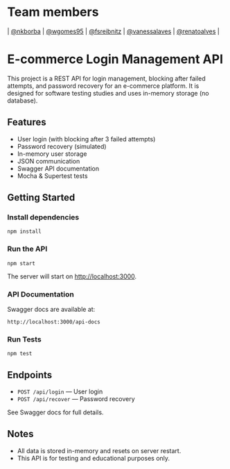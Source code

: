 # Team members
| [@nkborba](https://github.com/nkborba) |
[@wgomes95](https://github.com/wgomes95) |
[@fsreibnitz](https://github.com/fsreibnitz) |
[@vanessalaves](https://www.linkedin.com/in/vandev) |
[@renatoalves](https://www.linkedin.com/in/renato-oliveira-alves44/) |

# E-commerce Login Management API

This project is a REST API for login management, blocking after failed attempts, and password recovery for an e-commerce platform. It is designed for software testing studies and uses in-memory storage (no database).

## Features
- User login (with blocking after 3 failed attempts)
- Password recovery (simulated)
- In-memory user storage
- JSON communication
- Swagger API documentation
- Mocha & Supertest tests

## Getting Started

### Install dependencies
```
npm install
```

### Run the API
```
npm start
```
The server will start on [http://localhost:3000](http://localhost:3000).

### API Documentation
Swagger docs are available at:
```
http://localhost:3000/api-docs
```

### Run Tests
```
npm test
```

## Endpoints
- `POST /api/login` — User login
- `POST /api/recover` — Password recovery

See Swagger docs for full details.

## Notes
- All data is stored in-memory and resets on server restart.
- This API is for testing and educational purposes only. 
